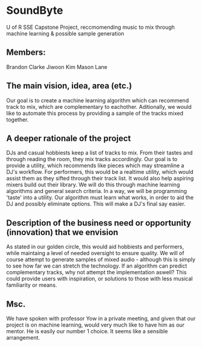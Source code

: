 # SoundByte
U of R SSE Capstone Project, reccmomending music to mix through machine learning & possible sample generation 

## Members:
Brandon Clarke
Jiwoon Kim
Mason Lane


## The main vision, idea, area (etc.)

Our goal is to create a machine learning algorithm which can recommend track to mix, which are complementary to eachother. Aditionally, we would like to automate this process by providing a sample of the tracks mixed together.



## A deeper rationale of the project

DJs and casual hobbiests keep a list of tracks to mix. From their tastes and through reading the room, they mix tracks accordingly. Our goal is to provide a utility, which recommends like pieces which may streamline a DJ's workflow. For performers, this would be a realtime utility, which would assist them as they sifted through their track list. It would also help aspiring mixers build out their library. We will do this through machine learning algorithms and general search criteria. In a way, we will be programming 'taste' into a utility. Our algorithm must learn what works, in order to aid the DJ and possibly eliminate options. This will make a DJ's final say easier. 









## Description of the business need or opportunity (innovation) that we envision


As stated in our golden circle, this would aid hobbiests and performers, while maintaing a level of needed oversight to ensure quality. We will of course attempt to generate samples of mixed audio - although this is simply to see how far we can stretch the technology. If an algorithm can predict complementary tracks, why not attempt the implementation aswell? This could provide users with inspiration, or solutions to those with less musical familiarity or means. 







## Msc.
We have spoken with professor Yow in a private meeting, and given that our project is on machine learning, would very much like to have him as our mentor. He is easily our number 1 choice. It seems like a sensible arrangement.
